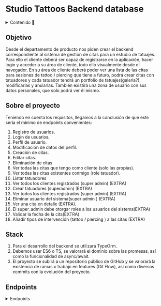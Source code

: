 # Studio Tattoos Backend database

<details>
  <summary>Contenido 📝</summary>
  <ol>
    <li><a href="#objetivo">Objetivo</a></li>
    <li><a href="#sobre-el-proyecto">Sobre el proyecto</a></li>
    <li><a href="#stack">Stack</a></li>
    <li><a href="#diagrama-bd">Diagrama</a></li>
    <li><a href="#instalación-en-local">Instalación</a></li>
    <li><a href="#endpoints">Endpoints</a></li>
    
  </ol>
</details>

## Objetivo
Desde el departamento de producto nos piden crear el backend
correspondiente al sistema de gestión de citas para un estudio de tatuajes.
Para ello el cliente deberá ser capaz de registrarse en la aplicación, hacer
login y acceder a su área de cliente, todo ello visualmente desde el navegador. En
su área de cliente deberá poder ver una lista de las citas para sesiones de tattoo /
piercing que tiene a futuro, podrá crear citas con tatuadores y cada tatuador tendrá
un portfolio de tatuajes(galeria?), modificarlas y anularlas.
También existirá una zona de usuario con sus datos personales, que solo
podrá ver él mismo.
## Sobre el proyecto
Teniendo en cuenta los requisitos, llegamos a la conclusión de que este sería
el mínimo de endpoints convenientes:

1. Registro de usuarios.
2. Login de usuarios.
3. Perfil de usuario.
4. Modificación de datos del perfil.
5. Creación de citas.
6. Editar citas.
7. Eliminación de citas
8. Ver todas las citas que tengo como cliente (solo las propias).
9. Ver todas las citas existentes conmigo (role tatuador).
10. Listar tatuadores
11. Ver todos los clientes registrados (super admin) (EXTRA)
12. Crear tatuadores (superadmin) (EXTRA)
13. Ver todos los clientes registrados (super admin) (EXTRA)
14. Eliminar usuario del sistema(super admin ) (EXTRA)
15. Ver una cita en detalle (EXTRA).
16. El super_admin debe otorgar roles a los usuarios del sistema(EXTRA)
17. Validar la fecha de la cita(EXTRA)
18. Añadir tipos de intervención (tattoo / piercing ) a las citas (EXTRA)
## Stack
1. Para el desarrollo del backend se utilizará TypeOrm.
2. Debemos usar ES6 o TS, se valorará el dominio sobre las promesas, así como
la funcionalidad de async/await.
3. El proyecto se subirá a un repositorio público de GitHub y se valorará la existencia de ramas o trabajo en features (Git Flow), así como diversos
commits con la evolución del proyecto.

## Endpoints
<details>
<summary>Endpoints</summary>

- AUTH

    - Login de usuarios.

            POST http://localhost:3000/api/auth/login  
        body:
        ``` js
            {
                "email": "pepito@tattoostudio.com",
                "password": "87654321"
            }
        ```
    
- APPOINTMENTS

    - Creación de citas.
    
            POST http://localhost:3000/api/appointments/create
        
        body:
        ```js
            {
                "day_date": "2024-08-03T15:48:02.000Z",
	            "description": "Lorem ipsum.",
	            "artist":5,
	            "client":9,
	            "price": 9734
                
            }
    - Ver todas las citas que tengo como cliente (solo las propias).
        
            GET http://localhost:3000/api/appointments/client/appointment

    - Eliminación de citas
    
            DELETE http://localhost:3000/api/appointments/2
    
    - Editar citas.
    
            PUT http://localhost:3000/api/appointments/3

        body:
        ```js
            {
                "day_date": "2024-08-03T15:48:02.000Z",
	            "description": "Lorem ipsum.",
	            "artist":5,
	            "client":9,
	            "price": 9734
                
            }

    - Ver todas las citas existentes conmigo (role tatuador).
    
            GET http://localhost:3000/api/appointments/artist/appointment


- USER

    - Registro de usuarios.

            POST http://localhost:3000/api/users/create
        body:
        ``` js
            {
		         "firstName": "artist bea",
		         "email": "artistbea51@gmail.com",
		         "password": "12345678",
		         "role": "ARTIST"
            }
        ```
    
    - Perfil de usuario.
            
            GET http://localhost:3000/api/users/profile/
    

    - Modificación de datos del perfil.
    
            PUT http://localhost:3000/api/users/profile/update

         body:
        ```js
            {
	                  "id": 80,
	                  "firstName": "beaTRIZ",
	                  "lastName": null,
	                  "email": "bcarre@gmail.com",
                      "phone": null,
	                  "isActive": true,
                      "name": "client"
            }

- ADMIN
    
    - Listar tatuadores
            
            GET http://localhost:3000/api/artists
        ```

</details>
